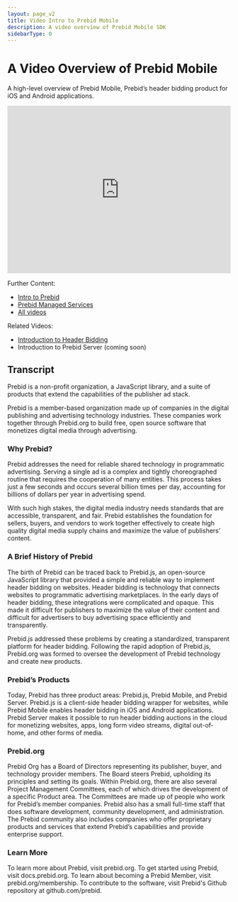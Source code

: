 ```yaml
---
layout: page_v2
title: Video Intro to Prebid Mobile
description: A video overview of Prebid Mobile SDK
sidebarType: 0
---
```


# A Video Overview of Prebid Mobile

A high-level overview of Prebid Mobile, Prebid’s header bidding product for iOS and Android applications.

<div style="padding:75% 0 0 0;position:relative;"><iframe src="https://player.vimeo.com/video/822158733?h=0d6369cf0c&amp;badge=0&amp;autopause=0&amp;player_id=0&amp;app_id=58479" frameborder="0" allow="autoplay; fullscreen; picture-in-picture" allowfullscreen style="position:absolute;top:0;left:0;width:100%;height:100%;" title="1.4_Intro-to-Prebid-Mobile_v3"></iframe></div><script src="https://player.vimeo.com/api/player.js"></script>

Further Content:
- [Intro to Prebid](/overview/intro.html)
- [Prebid Managed Services](https://prebid.org/product-suite/managed-services/)
- [All videos](/overview/all-videos.html)

Related Videos:
- [Introduction to Header Bidding](/overview/intro-to-header-bidding-video.html)
- Introduction to Prebid Server (coming soon)

## Transcript

Prebid is a non-profit organization, a JavaScript library, and a suite of products that extend the capabilities of the publisher ad stack. 

Prebid is a member-based organization made up of companies in the digital publishing and advertising technology industries. These companies work together through Prebid.org to build free, open source software that monetizes digital media through advertising. 

### Why Prebid?
Prebid addresses the need for reliable shared technology in programmatic advertising. Serving a single ad is a complex and tightly choreographed routine that requires the cooperation of many entities. This process takes just a few seconds and occurs several billion times per day, accounting for billions of dollars per year in advertising spend. 

With such high stakes, the digital media industry needs standards that are accessible, transparent, and fair. Prebid establishes the foundation for sellers, buyers, and vendors to work together effectively to create high quality digital media supply chains and maximize the value of publishers’ content.

### A Brief History of Prebid
The birth of Prebid can be traced back to Prebid.js, an open-source JavaScript library that provided a simple and reliable way to implement header bidding on websites. Header bidding is technology that connects websites to programmatic advertising marketplaces. In the early days of header bidding, these integrations were complicated and opaque. This made it difficult for publishers to maximize the value of their content and difficult for advertisers to buy advertising space efficiently and transparently.

Prebid.js addressed these problems by creating a standardized, transparent platform for header bidding. Following the rapid adoption of Prebid.js, Prebid.org was formed to oversee the development of Prebid technology and create new products.

### Prebid’s Products
Today, Prebid has three product areas: Prebid.js, Prebid Mobile, and Prebid Server. Prebid.js is a client-side header bidding wrapper for websites, while Prebid Mobile enables header bidding in iOS and Android applications. Prebid Server makes it possible to run header bidding auctions in the cloud for monetizing websites, apps, long form video streams, digital out-of-home, and other forms of media.

### Prebid.org
Prebid Org has a Board of Directors representing its publisher, buyer, and technology provider members. The Board steers Prebid, upholding its principles and setting its goals. Within Prebid.org, there are also several Project Management Committees, each of which drives the development of a specific Product area. The Committees are made up of people who work for Prebid’s member companies. Prebid also has a small full-time staff that does software development, community development, and administration. The Prebid community also includes companies who offer proprietary products and services that extend Prebid’s capabilities and provide enterprise support.

### Learn More
To learn more about Prebid, visit prebid.org. To get started using Prebid, visit docs.prebid.org. To learn about becoming a Prebid Member, visit prebid.org/membership. To contribute to the software, visit Prebid's Github repository at github.com/prebid.
